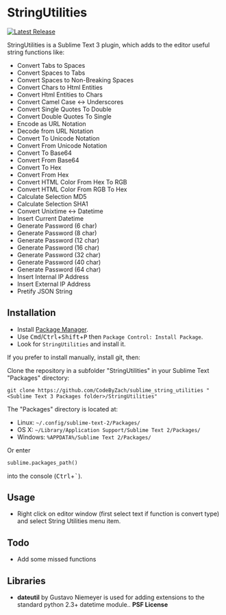 StringUtilities
===============
[![Latest Release](https://img.shields.io/github/tag/CodeByZach/sublime_string_utilities.svg?label=version)](https://github.com/CodeByZach/sublime_string_utilities/releases)

StringUtilities is a Sublime Text 3 plugin, which adds to the editor useful string functions like:

* Convert Tabs to Spaces
* Convert Spaces to Tabs
* Convert Spaces to Non-Breaking Spaces
* Convert Chars to Html Entities
* Convert Html Entities to Chars
* Convert Camel Case <-> Underscores
* Convert Single Quotes To Double
* Convert Double Quotes To Single
* Encode as URL Notation
* Decode from URL Notation
* Convert To Unicode Notation
* Convert From Unicode Notation
* Convert To Base64
* Convert From Base64
* Convert To Hex
* Convert From Hex
* Convert HTML Color From Hex To RGB
* Convert HTML Color From RGB To Hex
* Calculate Selection MD5
* Calculate Selection SHA1
* Convert Unixtime <-> Datetime
* Insert Current Datetime
* Generate Password (6 char)
* Generate Password (8 char)
* Generate Password (12 char)
* Generate Password (16 char)
* Generate Password (32 char)
* Generate Password (40 char)
* Generate Password (64 char)
* Insert Internal IP Address
* Insert External IP Address
* Pretify JSON String


Installation
------------------

 * Install [Package Manager](https://packagecontrol.io).
 * Use <kbd>Cmd</kbd>/<kbd>Ctrl</kbd>+<kbd>Shift</kbd>+<kbd>P</kbd> then `Package Control: Install Package`.
 * Look for `StringUtilities` and install it.

If you prefer to install manually, install git, then:

Clone the repository in a subfolder "StringUtilities" in your Sublime Text "Packages" directory:

    git clone https://github.com/CodeByZach/sublime_string_utilities "<Sublime Text 3 Packages folder>/StringUtilities"


The "Packages" directory is located at:

* Linux: `~/.config/sublime-text-2/Packages/`
* OS X: `~/Library/Application Support/Sublime Text 2/Packages/`
* Windows: `%APPDATA%/Sublime Text 2/Packages/`

Or enter
```python
sublime.packages_path()
```
into the console (<kbd>Ctrl</kbd>+<kbd>`</kbd>).

Usage
------------------

* Right click on editor window (first select text if function is convert type) and select String Utilities menu item.

Todo
------------------

 * Add some missed functions


## Libraries ##

- **dateutil** by Gustavo Niemeyer is used for adding extensions to the standard python 2.3+ datetime module.. **PSF License**

